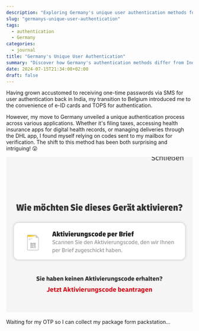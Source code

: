 ```yaml
---
description: "Exploring Germany's unique user authentication methods for various applications, from taxes to health records, and package management."
slug: "germanys-unique-user-authentication"
tags:
  - authentication
  - Germany
categories:
  - journal
title: "Germany's Unique User Authentication"
summary: "Discover how Germany's authentication methods differ from India and Belgium, using mailbox codes for user verification across applications."
date: 2024-07-15T21:34:08+02:00
draft: false
---
```


Having grown accustomed to receiving one-time passwords via SMS for user authentication back in India, my transition to Belgium introduced me to the convenience of e-ID cards and TOPS for authentication.

However, my move to Germany unveiled a unique authentication process across various applications. Whether it's filing taxes, accessing health insurance apps for digital health records, or managing deliveries through the DHL app, I found myself relying on codes sent to my mailbox for verification. The shift to this method has been both surprising and intriguing! 😮

![OTP Via POST in Germany](/images/otp.jpg)

Waiting for my OTP so I can collect my package form packstation...
